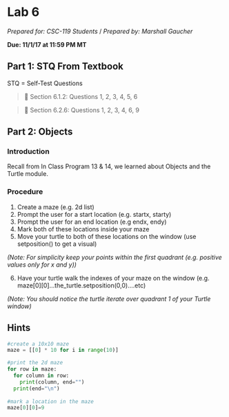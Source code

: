 # Lab 6
_Prepared for: CSC-119 Students_ /
_Prepared by: Marshall Gaucher_


**Due: 11/1/17 at 11:59 PM MT**

## Part 1: STQ From Textbook
STQ = Self-Test Questions

> :blue_book: Section 6.1.2: Questions 1, 2, 3, 4, 5, 6

> :blue_book: Section 6.2.6: Questions 1, 2, 3, 4, 6, 9

## Part 2: Objects
### Introduction
Recall from In Class Program 13 & 14, we learned about Objects and the Turtle module.

### Procedure

1. Create a maze (e.g. 2d list)
2. Prompt the user for a start location (e.g. startx, starty)
3. Prompt the user for an end location (e.g endx, endy)
4. Mark both of these locations inside your maze
5. Move your turtle to both of these locations on the window (use setposition() to get a visual)

  _(Note: For simplicity keep your points within the first quadrant (e.g. positive values only for x and y))_

6. Have your turtle walk the indexes of your maze on the window (e.g.
maze[0][0]…the_turtle.setposition(0,0)….etc)

  _(Note: You should notice the turtle iterate over quadrant 1 of your Turtle window)_

## Hints

```python
#create a 10x10 maze
maze = [[0] * 10 for i in range(10)]

#print the 2d maze
for row in maze:
  for column in row:
    print(column, end="")
  print(end="\n")
  
#mark a location in the maze
maze[0][0]=9
```
